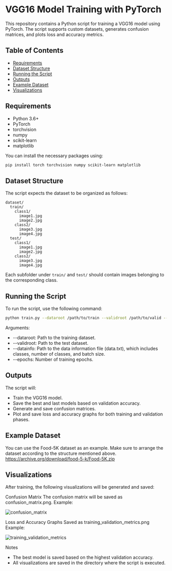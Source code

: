 # VGG16 Model Training with PyTorch

This repository contains a Python script for training a VGG16 model using PyTorch. The script supports custom datasets, generates confusion matrices, and plots loss and accuracy metrics.

## Table of Contents
- [Requirements](#requirements)
- [Dataset Structure](#dataset-structure)
- [Running the Script](#running-the-script)
- [Outputs](#outputs)
- [Example Dataset](#example-dataset)
- [Visualizations](#visualizations)

## Requirements
- Python 3.6+
- PyTorch
- torchvision
- numpy
- scikit-learn
- matplotlib

You can install the necessary packages using:
```bash
pip install torch torchvision numpy scikit-learn matplotlib
```

## Dataset Structure
The script expects the dataset to be organized as follows:
```
dataset/
  train/
    class1/
      image1.jpg
      image2.jpg
    class2/
      image3.jpg
      image4.jpg
  test/
    class1/
      image1.jpg
      image2.jpg
    class2/
      image3.jpg
      image4.jpg

```

Each subfolder under `train/` and `test/` should contain images belonging to the corresponding class.


## Running the Script
To run the script, use the following command:
```bash
python train.py --dataroot /path/to/train --validroot /path/to/valid --datainfo /path/to/data.txt --epochs 10
```

Arguments:
- --dataroot: Path to the training dataset.
- --validroot: Path to the test dataset.
- --datainfo: Path to the data information file (data.txt), which includes classes, number of classes, and batch size.
- --epochs: Number of training epochs.


## Outputs

The script will:
- Train the VGG16 model.
- Save the best and last models based on validation accuracy.
- Generate and save confusion matrices.
- Plot and save loss and accuracy graphs for both training and validation phases.

## Example Dataset
You can use the Food-5K dataset as an example. Make sure to arrange the dataset according to the structure mentioned above.
https://archive.org/download/food-5-k/Food-5K.zip

## Visualizations
After training, the following visualizations will be generated and saved:

Confusion Matrix
The confusion matrix will be saved as confusion_matrix.png.
Example:

![confusion_matrix](https://github.com/user-attachments/assets/053ccf3a-e00a-4445-b41a-91275e81c8d2)


Loss and Accuracy Graphs
Saved as training_validation_metrics.png
Example:

![training_validation_metrics](https://github.com/user-attachments/assets/8c2e4854-419f-4558-b4e7-f10f173e1bec)


Notes
- The best model is saved based on the highest validation accuracy.
- All visualizations are saved in the directory where the script is executed.





